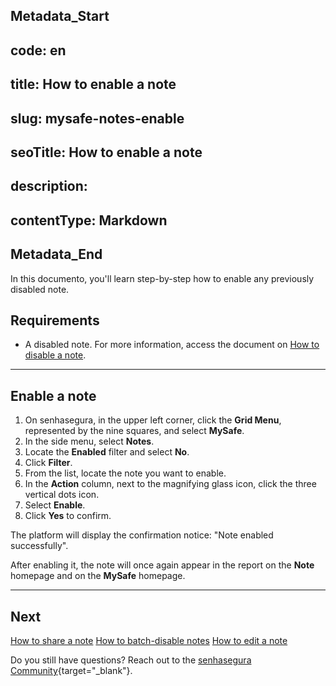 ## Metadata_Start 
## code: en
## title: How to enable a note 
## slug: mysafe-notes-enable 
## seoTitle: How to enable a note 
## description:  
## contentType: Markdown 
## Metadata_End
In this documento, you'll learn step-by-step how to enable any previously disabled note.

## Requirements

* A disabled note. For more information, access the document on [How to disable a note](/v3-32/docs/mysafe-notes-disable).

***

## Enable a note

1. On senhasegura, in the upper left corner, click the **Grid Menu**, represented by the nine squares, and select **MySafe**.
2. In the side menu, select **Notes**.
3. Locate the **Enabled** filter and select **No**.
5. Click **Filter**.
6. From the list, locate the note you want to enable.
7. In the **Action** column, next to the magnifying glass icon, click the three vertical dots icon.
8. Select **Enable**.
9. Click **Yes** to confirm.

The platform will display the confirmation notice: "Note enabled successfully". 

After enabling it, the note will once again appear in the report on the **Note** homepage and on the **MySafe** homepage.

***

## Next
[How to share a note](/v3-32/docs/mysafe-notes-share)
[How to batch-disable notes](/v3-32/docs/mysafe-notes-batch-disable)
[How to edit a note](/v3-32/docs/mysafe-notes-edit)

Do you still have questions? Reach out to the [senhasegura Community](https://community.senhasegura.io/){target="_blank"}.